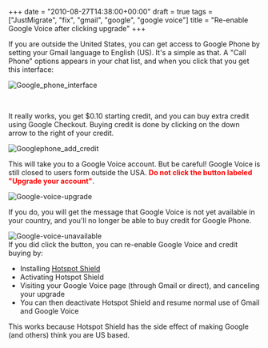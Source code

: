 +++
date = "2010-08-27T14:38:00+00:00"
draft = true
tags = ["JustMigrate", "fix", "gmail", "google", "google voice"]
title = "Re-enable Google Voice after clicking upgrade"
+++
<p>If you are outside the United States, you can get access to Google Phone by setting your Gmail language to English (US). It's a simple as that. A&nbsp;"Call Phone" options appears in your chat list, and when you click that you get this interface:<div class='p_embed p_image_embed'>
<img alt="Google_phone_interface"  src="http://getfile4.posterous.com/getfile/files.posterous.com/temp-2010-08-27/BBBzrtxIxuAHtIdIAFDbEsAqtGoihDzcrxFGoDCvIhwAIEumDifcBacqJCBr/google_phone_interface.png.scaled500.png"  />
</div>
</p>
<p>&nbsp;</p>
<p>It really works, you get $0.10 starting credit, and you can buy extra&nbsp;credit using Google Checkout. Buying credit is done by clicking on the down arrow to the right of your credit.<div class='p_embed p_image_embed'>
<img alt="Googlephone_add_credit"  src="http://getfile4.posterous.com/getfile/files.posterous.com/temp-2010-08-27/ewvJuwBCoqfDHegIpDADhnsatlmnywIIHGCrbEvfysEBpjqeJurqdgDgIyqG/googlephone_add_credit.png.scaled500.png"  />
</div>
</p>
<p>This will take you to a Google Voice account. But be careful! Google Voice is still closed to users form outside the USA. <span style="color: #ff0000;"><strong>Do not click the button labeled "Upgrade your account"</strong></span>.</p>
<p><div class='p_embed p_image_embed'>
<img alt="Google-voice-upgrade"  src="http://getfile3.posterous.com/getfile/files.posterous.com/temp-2010-08-27/FHpaAFsIEIgJDisjJsACjGooFzIhopkyfjrJAiFjbybCHnEprwzqnjxqeBEr/google-voice-upgrade.png.scaled500.png"  />
</div>
</p>
<p>If you do, you will get the message that Google Voice is not yet available in your country, and you'll no longer be able to buy credit for Google Phone.</p>
<p><div class='p_embed p_image_embed'>
<img alt="Google-voice-unavailable"  src="http://getfile8.posterous.com/getfile/files.posterous.com/temp-2010-08-27/HgvlAovnEsqcCodBfvwwAkywdniBFomeCdzBsBvlqnAbsEnhrqCABCEpgFDm/google-voice-unavailable.png.scaled500.png"  />
</div>
If you did click the button, you can re-enable Google Voice and credit buying by:</p>
<ul>
<li>Installing <a href="http://hotspotshield.com/" target="_blank">Hotspot Shield</a></li>
<li>Activating Hotspot Shield</li>
<li>Visiting your Google Voice page (through Gmail or direct), and canceling your upgrade</li>
<li>You can then deactivate Hotspot Shield and resume normal use of Gmail and Google Voice</li>
</ul>
<p>This works because Hotspot Shield has the side effect of making Google (and others) think you are US based.</p>